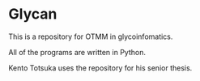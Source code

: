 # Glycan
This is a repository for OTMM in glycoinfomatics.

All of the programs are written in Python.

Kento Totsuka uses the repository for his senior thesis.
